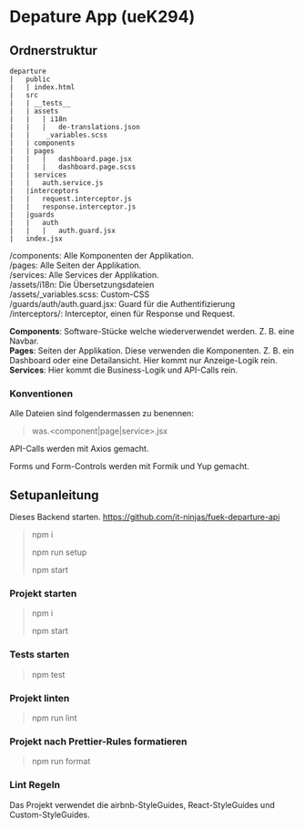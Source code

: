# Depature App (ueK294)

## Ordnerstruktur

```
departure
|   public
|   | index.html
|   src
|   | __tests__
|   | assets
|   |   | i18n
|   |   |   de-translations.json
|   |    _variables.scss
|   | components
|   | pages
|   |   |   dashboard.page.jsx
|   |   |   dashboard.page.scss
|   | services
|   |   auth.service.js
|   |interceptors
|   |   request.interceptor.js
|   |   response.interceptor.js
|   |guards
|   |   auth
|   |   |   auth.guard.jsx
|   index.jsx
```
/components: Alle Komponenten der Applikation.
<br />
/pages: Alle Seiten der Applikation.
<br />
/services: Alle Services der Applikation.
<br />
/assets/i18n: Die Übersetzungsdateien
<br />
/assets/_variables.scss: Custom-CSS
<br />
/guards/auth/auth.guard.jsx: Guard für die Authentifizierung
<br />
/interceptors/: Interceptor, einen für Response und Request.

<b>Components</b>: Software-Stücke welche wiederverwendet werden. Z. B. eine Navbar.
<br />
<b>Pages</b>: Seiten der Applikation. Diese verwenden die Komponenten.
Z. B. ein Dashboard oder eine Detailansicht. Hier kommt nur Anzeige-Logik rein.
<br />
<b>Services</b>: Hier kommt die Business-Logik und API-Calls rein.


### Konventionen
Alle Dateien sind folgendermassen zu benennen:
> was.<component|page|service>.jsx

API-Calls werden mit Axios gemacht.

Forms und Form-Controls werden mit Formik und Yup gemacht.

## Setupanleitung

Dieses Backend starten.
https://github.com/it-ninjas/fuek-departure-api
> npm i
>
> npm run setup
> 
> npm start


### Projekt starten
> npm i
>
> npm start

### Tests starten
> npm test

### Projekt linten
> npm run lint

### Projekt nach Prettier-Rules formatieren
> npm run format


### Lint Regeln
Das Projekt verwendet die airbnb-StyleGuides, React-StyleGuides und Custom-StyleGuides.

